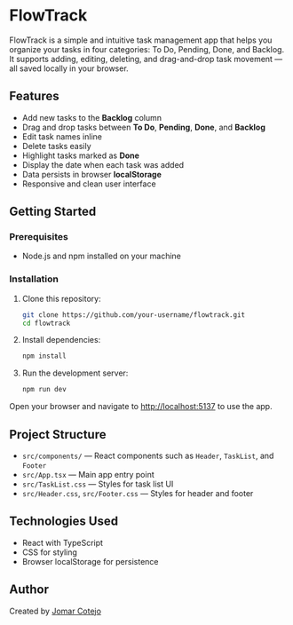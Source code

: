 # FlowTrack

FlowTrack is a simple and intuitive task management app that helps you organize your tasks in four categories: To Do, Pending, Done, and Backlog. It supports adding, editing, deleting, and drag-and-drop task movement — all saved locally in your browser.

## Features

- Add new tasks to the **Backlog** column
- Drag and drop tasks between **To Do**, **Pending**, **Done**, and **Backlog**
- Edit task names inline
- Delete tasks easily
- Highlight tasks marked as **Done**
- Display the date when each task was added
- Data persists in browser **localStorage**
- Responsive and clean user interface

## Getting Started

### Prerequisites

- Node.js and npm installed on your machine

### Installation

1. Clone this repository:

   ```bash
   git clone https://github.com/your-username/flowtrack.git
   cd flowtrack
   ```

2. Install dependencies:

   ```bash
   npm install
   ```

3. Run the development server:

   ```bash
   npm run dev
   ```

Open your browser and navigate to [http://localhost:5137](http://localhost:5137) to use the app.

## Project Structure

- `src/components/` — React components such as `Header`, `TaskList`, and `Footer`
- `src/App.tsx` — Main app entry point
- `src/TaskList.css` — Styles for task list UI
- `src/Header.css`, `src/Footer.css` — Styles for header and footer

## Technologies Used

- React with TypeScript
- CSS for styling
- Browser localStorage for persistence

## Author

Created by [Jomar Cotejo](https://jomarcotejo.com)

